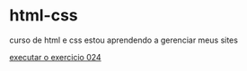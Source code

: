 # html-css
 curso de html e css
estou aprendendo a gerenciar meus sites

<a href= (https://github.com/henriquecesar0824/html-css/blob/main/exercicios/ex024/tabela006.html)> executar o exercicio 024